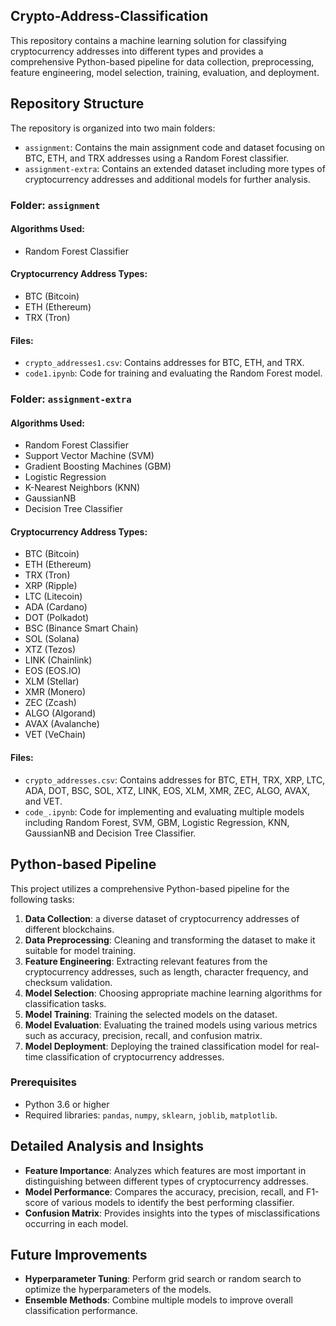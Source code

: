## Crypto-Address-Classification
This repository contains a machine learning solution for classifying cryptocurrency addresses into different types and provides a comprehensive Python-based pipeline for data collection, preprocessing, feature engineering, model selection, training, evaluation, and deployment.

## Repository Structure

The repository is organized into two main folders:

- `assignment`: Contains the main assignment code and dataset focusing on BTC, ETH, and TRX addresses using a Random Forest classifier.
- `assignment-extra`: Contains an extended dataset including more types of cryptocurrency addresses and additional models for further analysis.

### Folder: `assignment`

#### Algorithms Used:
- Random Forest Classifier

#### Cryptocurrency Address Types:
- BTC (Bitcoin)
- ETH (Ethereum)
- TRX (Tron)

#### Files:
- `crypto_addresses1.csv`: Contains addresses for BTC, ETH, and TRX.
- `code1.ipynb`: Code for training and evaluating the Random Forest model.

### Folder: `assignment-extra`

#### Algorithms Used:
- Random Forest Classifier
- Support Vector Machine (SVM)
- Gradient Boosting Machines (GBM)
- Logistic Regression
- K-Nearest Neighbors (KNN)
- GaussianNB
- Decision Tree Classifier

#### Cryptocurrency Address Types:
- BTC (Bitcoin)
- ETH (Ethereum)
- TRX (Tron)
- XRP (Ripple)
- LTC (Litecoin)
- ADA (Cardano)
- DOT (Polkadot)
- BSC (Binance Smart Chain)
- SOL (Solana)
- XTZ (Tezos)
- LINK (Chainlink)
- EOS (EOS.IO)
- XLM (Stellar)
- XMR (Monero)
- ZEC (Zcash)
- ALGO (Algorand)
- AVAX (Avalanche)
- VET (VeChain)

#### Files:

- `crypto_addresses.csv`: Contains addresses for BTC, ETH, TRX, XRP, LTC, ADA, DOT, BSC, SOL, XTZ, LINK, EOS, XLM, XMR, ZEC, ALGO, AVAX, and VET.
- `code_.ipynb`: Code for implementing and evaluating multiple models including Random Forest, SVM, GBM, Logistic Regression, KNN, GaussianNB and Decision Tree Classifier.


## Python-based Pipeline

This project utilizes a comprehensive Python-based pipeline for the following tasks:

1. **Data Collection**:  a diverse dataset of cryptocurrency addresses of different blockchains.
2. **Data Preprocessing**: Cleaning and transforming the dataset to make it suitable for model training.
3. **Feature Engineering**: Extracting relevant features from the cryptocurrency addresses, such as length, character frequency, and checksum validation.
4. **Model Selection**: Choosing appropriate machine learning algorithms for classification tasks.
5. **Model Training**: Training the selected models on the dataset.
6. **Model Evaluation**: Evaluating the trained models using various metrics such as accuracy, precision, recall, and confusion matrix.
7. **Model Deployment**: Deploying the trained classification model for real-time classification of cryptocurrency addresses.

### Prerequisites

- Python 3.6 or higher
- Required libraries: `pandas`, `numpy`, `sklearn`, `joblib`, `matplotlib`.


## Detailed Analysis and Insights

- **Feature Importance**: Analyzes which features are most important in distinguishing between different types of cryptocurrency addresses.
- **Model Performance**: Compares the accuracy, precision, recall, and F1-score of various models to identify the best performing classifier.
- **Confusion Matrix**: Provides insights into the types of misclassifications occurring in each model.

## Future Improvements

- **Hyperparameter Tuning**: Perform grid search or random search to optimize the hyperparameters of the models.
- **Ensemble Methods**: Combine multiple models to improve overall classification performance.


